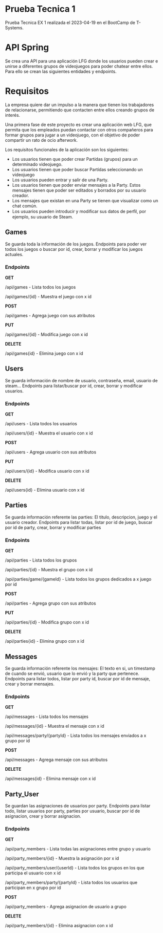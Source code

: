 # Prueba Tecnica 1
Prueba Tecnica EX 1 realizada el 2023-04-19 en el BootCamp de T-Systems.

# API Spring

Se crea una API para una aplicación LFG donde los usuarios pueden crear e unirse a diferentes grupos de videojuegos para poder chatear entre ellos. Para ello se crean las siguientes entidades y endpoints.

# Requisitos
La empresa quiere dar un impulso a la manera que tienen los trabajadores de relacionarse, permitiendo que contacten entre ellos creando grupos de interés. 

Una primera fase de este proyecto es crear una aplicación web LFG, que permita que los  empleados  puedan  contactar  con  otros  compañeros  para formar grupos para jugar a un videojuego, con el objetivo de poder compartir un rato de ocio afterwork. 

Los requisitos funcionales de la aplicación son los siguientes: 

- Los   usuarios  tienen  que  poder  crear  Partídas  (grupos)  para  un determinado videojuego.
- Los  usuarios  tienen  que  poder  buscar  Partídas  seleccionando  un videojuego
- Los usuarios pueden entrar y salir de una Party. 
- Los  usuarios  tienen  que  poder  enviar  mensajes  a  la  Party. Estos mensajes tienen que poder ser editados y borrados por su usuario creador. 
- Los mensajes que existan en una Party se tienen que visualizar como un chat común. 
- Los usuarios pueden introducir y modiﬁcar sus datos de perﬁl, por ejemplo, su usuario de Steam. 

## Games
Se guarda toda la información de los juegos. Endpoints para poder ver todos los juegos o buscar por id, crear, borrar y modificar los juegos actuales.
### Endpoints
**GET**

/api/games - Lista todos los juegos

/api/games/{id} - Muestra el juego con x id

**POST**

/api/games - Agrega juego con sus atributos

**PUT**

/api/games/{id} - Modifica juego con x id

**DELETE**

/api/games{id} - Elimina juego con x id

## Users
Se guarda información de nombre de usuario, contraseña, email, usuario de steam... Endpoints para listar/buscar por id, crear, borrar y modificar usuarios.
### Endpoints
**GET**

/api/users - Lista todos los usuarios

/api/users/{id} - Muestra el usuario con x id

**POST**

/api/users - Agrega usuario con sus atributos

**PUT**

/api/users/{id} - Modifica usuario con x id

**DELETE**

/api/users{id} - Elimina usuario con x id

## Parties
Se guarda información referente las parties: El titulo, descripcion, juego y el usuario creador. Endpoints para listar todas, listar por id de juego, buscar por id de party, crear, borrar y modificar parties
### Endpoints
**GET**

/api/parties - Lista todos los grupos

/api/parties/{id} - Muestra el grupo con x id

/api/parties/game/{gameId} - Lista todos los grupos dedicados a x juego por id

**POST**

/api/parties - Agrega grupo con sus atributos

**PUT**

/api/parties/{id} - Modifica grupo con x id

**DELETE**

/api/parties{id} - Elimina grupo con x id

## Messages
Se guarda información referente los mensajes: El texto en si, un timestamp de cuando se envió, usuario que lo envió y la party que pertenece. Endpoints para listar todos, listar por party id, buscar por id de mensaje, crear y borrar mensajes.
### Endpoints
**GET**

/api/messages - Lista todos los mensajes

/api/messages/{id} - Muestra el mensaje con x id

/api/messages/party/{partyId} - Lista todos los mensajes enviados a x grupo por id

**POST**

/api/messages - Agrega mensaje con sus atributos

**DELETE**

/api/messages{id} - Elimina mensaje con x id

## Party_User
Se guardan las asignaciones de usuarios por party. Endpoints para listar todo, listar usuarios por party, parties por usuario, buscar por id de asignacion, crear y borrar asignacion.
### Endpoints
**GET**

/api/party_members - Lista todas las asignaciones entre grupo y usuario

/api/party_members/{id} - Muestra la asignación por x id

/api/party_members/user/{userId} - Lista todos los grupos en los que participa el usuario con x id

/api/party_members/party/{partyId} - Lista todos los usuarios que participan en x grupo por id

**POST**

/api/party_members - Agrega asignacion de usuario a grupo

**DELETE**

/api/party_members/{id} - Elimina asignacion con x id
